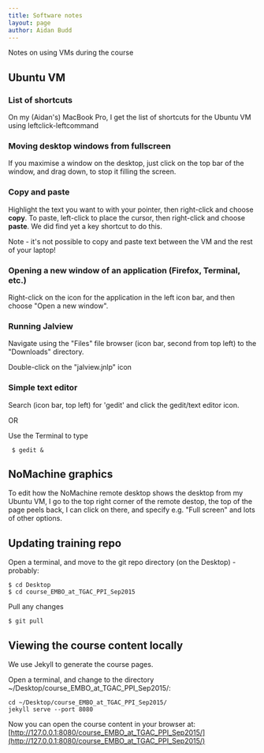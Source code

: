 ```yaml
---
title: Software notes
layout: page
author: Aidan Budd
---
```


Notes on using VMs during the course

## Ubuntu VM

### List of shortcuts

On my (Aidan's) MacBook Pro, I get the list of shortcuts for the Ubuntu VM using leftclick-leftcommand

### Moving desktop windows from fullscreen

If you maximise a window on the desktop, just click on the top bar of the window, and drag down, to stop it filling the screen.

### Copy and paste

Highlight the text you want to with your pointer, then right-click and choose **copy**. To paste, left-click to place the cursor, then right-click and choose **paste**. We did find yet a key shortcut to do this.

Note - it's not possible to copy and paste text between the VM and the rest of your laptop!

### Opening a new window of an application (Firefox, Terminal, etc.)

Right-click on the icon for the application in the left icon bar, and then choose "Open a new window".

### Running Jalview

Navigate using the "Files" file browser (icon bar, second from top left) to the "Downloads" directory.

Double-click on the "jalview.jnlp" icon

### Simple text editor

Search (icon bar, top left) for 'gedit' and click the gedit/text editor icon.

OR

Use the Terminal to type

     $ gedit &

## NoMachine graphics

To edit how the NoMachine remote desktop shows the desktop from my Ubuntu VM, I go to the top right corner of the remote destop, the top of the page peels back, I can click on there, and specify e.g. "Full screen" and lots of other options.

## Updating training repo

Open a terminal, and move to the git repo directory (on the Desktop) - probably:

    $ cd Desktop
    $ cd course_EMBO_at_TGAC_PPI_Sep2015

Pull any changes

    $ git pull


## Viewing the course content locally

We use Jekyll to generate the course pages.

Open a terminal, and change to the directory ~/Desktop/course_EMBO_at_TGAC_PPI_Sep2015/:

    cd ~/Desktop/course_EMBO_at_TGAC_PPI_Sep2015/
    jekyll serve --port 8080

Now you can open the course content in your browser at:
[http://127.0.0.1:8080/course_EMBO_at_TGAC_PPI_Sep2015/](http://127.0.0.1:8080/course_EMBO_at_TGAC_PPI_Sep2015/)

